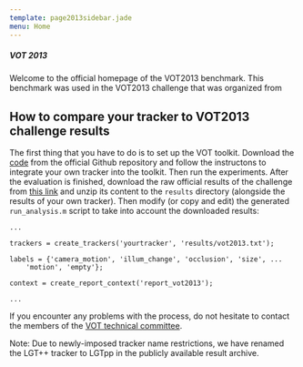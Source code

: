 ```yaml
---
template: page2013sidebar.jade
menu: Home
---
```


##### VOT 2013

Welcome to the official homepage of the VOT2013 benchmark. This benchmark was used in the VOT2013 challenge that was organized from 

How to compare your tracker to VOT2013 challenge results
--------------------------------------------------------

The first thing that you have to do is to set up the VOT toolkit. Download the [code](https://github.com/vicoslab/vot-toolkit/archive/master.zip) from the official Github repository and follow the instructons to integrate your own tracker into the toolkit. Then run the experiments. After the evaluation is finished, download the raw official results of the challenge from [this link](http://box.vicos.si/vot/vot2013_results.zip) and unzip its content to the `results` directory (alongside the results of your own tracker). Then modify (or copy and edit) the generated `run_analysis.m` script to take into account the downloaded results:

    ...

    trackers = create_trackers('yourtracker', 'results/vot2013.txt');

    labels = {'camera_motion', 'illum_change', 'occlusion', 'size', ...
        'motion', 'empty'};

    context = create_report_context('report_vot2013'); 

    ...

If you encounter any problems with the process, do not hesitate to contact the members of the [VOT technical committee](http://votchallenge.net/people.html).

Note: Due to newly-imposed tracker name restrictions, we have renamed the LGT++ tracker to LGTpp in the publicly available result archive.